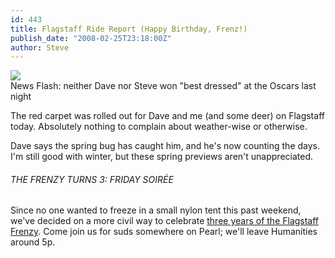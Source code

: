 ```yaml
---
id: 443
title: Flagstaff Ride Report (Happy Birthday, Frenz!)
publish_date: "2008-02-25T23:18:00Z"
author: Steve
---
```


[![](http://lh6.ggpht.com/_zoD15FRZxcs/SuFEZxSpZcI/AAAAAAAAAqQ/pHzWfH1WNIg/s2400/P1010037a.JPG)](http://picasaweb.google.com/lh/photo/_FkHFYm1Qu5Bm85pQEPpiA?feat=embedwebsite)  
News Flash: neither Dave nor Steve won "best dressed" at the Oscars last night

The red carpet was rolled out for Dave and me (and some deer) on Flagstaff today. Absolutely nothing to complain about weather-wise or otherwise.

Dave says the spring bug has caught him, and he's now counting the days. I'm still good with winter, but these spring previews aren't unappreciated.

###### THE FRENZY TURNS 3: FRIDAY SOIRÉE

Since no one wanted to freeze in a small nylon tent this past weekend, we've decided on a more civil way to celebrate [three years of the Flagstaff Frenzy](http://www.flagstafffrenzy.org/2005/02). Come join us for suds somewhere on Pearl; we'll leave Humanities around 5p.
